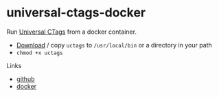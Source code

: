 universal-ctags-docker
======================

Run [Universal CTags](https://github.com/universal-ctags/ctags) from a docker
container.

- [Download](https://raw.githubusercontent.com/ditsara/universal-ctags-docker/master/uctags) / copy `uctags`
  to `/usr/local/bin` or a directory in your path
- `chmod +x uctags`

Links

- [github](https://github.com/universal-ctags/ctags)
- [docker](https://hub.docker.com/r/ditsara/universal-ctags-docker/)
